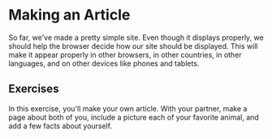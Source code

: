 # Making an Article

So far, we've made a pretty simple site. Even though it displays properly, we should help the browser decide how our site should be displayed. This will make it appear properly in other browsers, in other countries, in other languages, and on other devices like phones and tablets.

## Exercises

In this exercise, you'll make your own article. With your partner, make a page about both of you, include a picture each of your favorite animal, and add a few facts about yourself.
